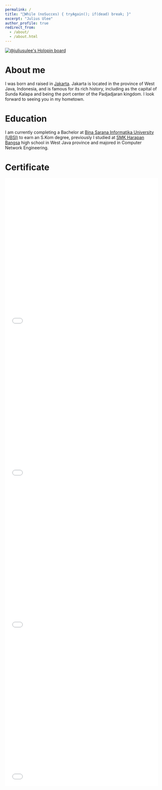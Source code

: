 ```yaml
---
permalink: /
title: "🎃While (noSucces) { tryAgain(); if(dead) break; }"
excerpt: "Julius Ulee"
author_profile: true
redirect_from: 
  - /about/
  - /about.html
---
```


<a href="https://holopin.io/@juliusulee"><img title="🦖 Holopin" src="https://holopin.me/juliusulee" alt="@juliusulee&#39;s Holopin board"></a>

About me
======
I was born and raised in [Jakarta](https://goo.gl/maps/Ht178nYrYi4pYYDN8). Jakarta is located in the province of West Java, Indonesia, and is famous for its rich history, including as the capital of Sunda Kalapa and being the port center of the Padjadjaran kingdom. I look forward to seeing you in my hometown.

Education
======
I am currently completing a Bachelor at [Bina Sarana Informatika University (UBSI)](https://goo.gl/maps/SeYPofUEBUFnR2xr6) to earn an S.Kom degree, previously I studied at [SMK Harapan Bangsa](https://goo.gl/maps/jZExCzgEMXzYFkgy7) high school in West Java province and majored in Computer Network Engineering.

Certificate
======
<iframe src="/files/java.pdf" width="100%" height="500" fitwidth="yes" frameborder="no" border="0" marginwidth="0" marginheight="0"></iframe>
<iframe src="/files/learn-python-basics.pdf" width="100%" height="500" frameborder="no" border="0" marginwidth="0" marginheight="0"></iframe>
<iframe src="/files/Lean-Java-Basics.pdf" width="100%" height="500" frameborder="no" border="0" marginwidth="0" marginheight="0"></iframe>
<iframe src="/files/Python-Beyond-Basics-Challanges.pdf" width="100%" height="500" frameborder="no" border="0" marginwidth="0" marginheight="0"></iframe>
